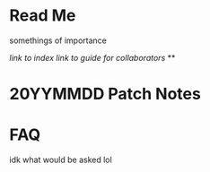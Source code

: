# Read Me

somethings of importance

*link to index*
*link to guide for collaborators*
**

# 20YYMMDD Patch Notes

# FAQ
idk what would be asked lol
